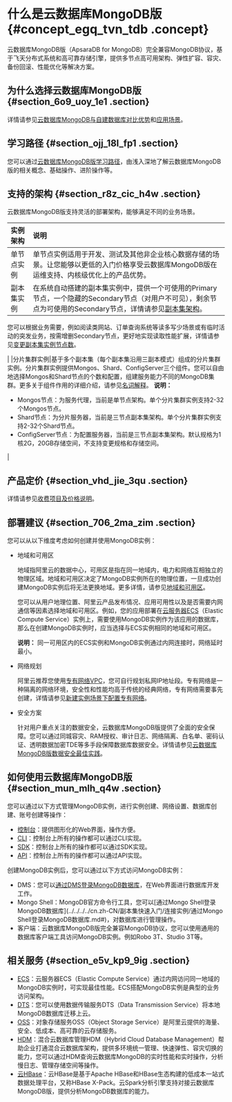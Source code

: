# 什么是云数据库MongoDB版 {#concept_egq_tvn_tdb .concept}

云数据库MongoDB版（ApsaraDB for MongoDB）完全兼容MongoDB协议，基于飞天分布式系统和高可靠存储引擎，提供多节点高可用架构、弹性扩容、容灾、备份回滚、性能优化等解决方案。

## 为什么选择云数据库MongoDB版 {#section_6o9_uoy_1e1 .section}

详情请参见[云数据库MongoDB与自建数据库对比优势](cn.zh-CN/产品简介/云数据库MongoDB与自建数据库对比优势.md#)和[应用场景](cn.zh-CN/产品简介/应用场景.md#)。

## 学习路径 {#section_ojj_18l_fp1 .section}

您可以通过[云数据库MongoDB版学习路径](https://help.aliyun.com/product/26556.html)，由浅入深地了解云数据库MongoDB版的相关概念、基础操作、进阶操作等。

## 支持的架构 {#section_r8z_cic_h4w .section}

云数据库MongoDB版支持灵活的部署架构，能够满足不同的业务场景。

|实例架构|说明|
|:---|:-|
|单节点实例|单节点实例适用于开发、测试及其他非企业核心数据存储的场景。让您能够以更低的入门价格享受云数据库MongoDB版在运维支持、内核级优化上的产品优势。|
|副本集实例| 在系统自动搭建的副本集实例中，提供一个可使用的Primary节点，一个隐藏的Secondary节点（对用户不可见），剩余节点为可使用的Secondary节点，详情请参见[副本集架构](cn.zh-CN/产品简介/系统架构/副本集架构.md#)。

 您可以根据业务需要，例如阅读类网站、订单查询系统等读多写少场景或有临时活动的突发业务，按需增删Secondary节点，更好地实现读取性能扩展，详情请参见[变更副本集实例节点数](../../../../cn.zh-CN/用户指南/实例管理/变更副本集实例节点数.md#)。

 |
|分片集群实例|基于多个副本集（每个副本集沿用三副本模式）组成的分片集群实例。分片集群实例提供Mongos、Shard、ConfigServer三个组件。您可以自由地选择Mongos和Shard节点的个数和配置，组建服务能力不同的MongoDB集群。更多关于组件作用的详细介绍，请参见[名词解释](cn.zh-CN/产品简介/名词解释.md#)。 **说明：** 

-   Mongos节点：为服务代理，当前是单节点架构。单个分片集群实例支持2-32个Mongos节点。
-   Shard节点：为分片服务器，当前是三节点副本集架构。单个分片集群实例支持2-32个Shard节点。
-   ConfigServer节点：为配置服务器，当前是三节点副本集架构。默认规格为1核2G，20GB存储空间，不支持变更规格和存储空间。

 |

## 产品定价 {#section_vhd_jie_3qu .section}

详情请参见[收费项目及价格说明](../../../../cn.zh-CN/产品定价/收费项目及价格说明.md#)。

## 部署建议 {#section_706_2ma_zim .section}

您可以从以下维度考虑如何创建并使用MongoDB实例：

-   地域和可用区

    地域指阿里云的数据中心，可用区是指在同一地域内，电力和网络互相独立的物理区域。地域和可用区决定了MongoDB实例所在的物理位置，一旦成功创建MongoDB实例后将无法更换地域。更多详情，请参见[地域和可用区](https://help.aliyun.com/document_detail/40654.html)。

    您可以从用户地理位置、阿里云产品发布情况、应用可用性以及是否需要内网通信等因素选择地域和可用区。例如，您的应用部署在[云服务器ECS](https://help.aliyun.com/document_detail/25367.html)（Elastic Compute Service）实例上，需要使用MongoDB实例作为该应用的数据库，那么在创建MongoDB实例时，应当选择与ECS实例相同的地域和可用区。

    **说明：** 同一可用区内的ECS实例和MongoDB实例通过内网连接时，网络延时最小。

-   网络规划

    阿里云推荐您使用[专有网络VPC](https://help.aliyun.com/document_detail/34217.html?spm=a2c4g.11186623.2.46.4b8550bf7ZVeSp#concept-kbk-cpz-ndb)，您可自行规划私网IP地址段。专有网络是一种隔离的网络环境，安全性和性能均高于传统的经典网络，专有网络需要事先创建，详情请参见[新建实例场景下配置专有网络](../../../../cn.zh-CN/用户指南/管理网络连接/新建实例场景下配置专有网络.md#)。

-   安全方案

    针对用户重点关注的数据安全，云数据库MongoDB版提供了全面的安全保障。您可以通过同城容灾、RAM授权、审计日志、网络隔离、白名单、密码认证、透明数据加密TDE等多手段保障数据库数据安全。详情请参见[云数据库MongoDB版数据安全最佳实践](../../../../cn.zh-CN/最佳实践/云数据库MongoDB版数据安全最佳实践.md#)。


## 如何使用云数据库MongoDB版 {#section_mun_mlh_q4w .section}

您可以通过以下方式管理MongoDB实例，进行实例创建、网络设置、数据库创建、账号创建等操作：

-   [控制台](https://mongodb.console.aliyun.com/)：提供图形化的Web界面，操作方便。
-   [CLI](https://help.aliyun.com/product/29991.html)：控制台上所有的操作都可以通过CLI实现。
-   [SDK](https://help.aliyun.com/document_detail/62676.html)：控制台上所有的操作都可以通过SDK实现。
-   [API](https://help.aliyun.com/document_detail/61715.html)：控制台上所有的操作都可以通过API实现。

创建MongoDB实例后，您可以通过以下方式访问MongoDB实例：

-   DMS：您可以[通过DMS登录MongoDB数据库](../../../../cn.zh-CN/副本集快速入门/连接实例/通过DMS登录MongoDB数据库.md#)，在Web界面进行数据库开发工作。
-   Mongo Shell：MongoDB官方命令行工具，您可以[通过Mongo Shell登录MongoDB数据库](../../../../cn.zh-CN/副本集快速入门/连接实例/通过Mongo Shell登录MongoDB数据库.md#)，对数据库进行管理操作。
-   客户端：云数据库MongoDB版完全兼容MongoDB协议，您可以使用通用的数据库客户端工具访问MongoDB实例。例如Robo 3T、Studio 3T等。

## 相关服务 {#section_e5v_kp9_9ig .section}

-   [ECS](https://help.aliyun.com/document_detail/25367.html)：云服务器ECS（Elastic Compute Service）通过内网访问同一地域的MongoDB实例时，可实现最佳性能。ECS搭配MongoDB实例是典型的业务访问架构。
-   [DTS](https://help.aliyun.com/document_detail/26592.html)：您可以使用数据传输服务DTS（Data Transmission Service）将本地MongoDB数据库迁移上云。
-   [OSS](https://help.aliyun.com/document_detail/31817.html)：对象存储服务OSS（Object Storage Service）是阿里云提供的海量、安全、低成本、高可靠的云存储服务。
-   [HDM](https://help.aliyun.com/product/63907.html)：混合云数据库管理HDM（Hybrid Cloud Database Management）帮助企业打通混合云数据库架构，提供多环境统一管理、快速弹性、容灾切换的能力，您可以通过HDM查询云数据库MongoDB的实时性能和实时操作，分析慢日志、管理存储空间等操作。
-   [云HBase](https://help.aliyun.com/document_detail/49501.html)：云HBase是基于Apache HBase和HBase生态构建的低成本一站式数据处理平台，又称HBase X-Pack。云Spark分析引擎支持对接云数据库MongoDB版，提供分析MongoDB数据库的能力。

